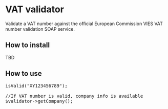 # VAT validator

Validate a VAT number against the official European Commission VIES VAT number validation SOAP service.

## How to install 

TBD

## How to use

<pre>
<?php

use Toxic\Validator\Vat as VatValidator;

$validator = VatValidator::getInstance();

//Returns true or false
$validator->isValid("XY123456789");

//If VAT number is valid, company info is available
$validator->getCompany();

</pre>
